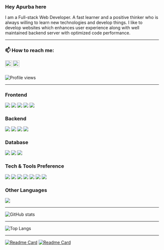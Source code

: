 ### Hey Apurba here <img src="https://raw.githubusercontent.com/MartinHeinz/MartinHeinz/master/wave.gif" width="15px">

I am a Full-stack Web Developer. A fast learner and a positive thinker who is always willing to learn new technologies and develop things. I like to develop websites which enhances user experience along with well maintained backend server with optimized code performance.

---

### 📫 How to reach me:

[<img align="left" alt="apurba | LinkedIn" width="22px" src="https://cdn.jsdelivr.net/npm/simple-icons@v3/icons/linkedin.svg" />](https://www.linkedin.com/in/apurba-mondal-284434187/)
[<img align="left" alt="apmondall123@gmail.com | Twitter" width="22px" src="https://cdn.jsdelivr.net/npm/simple-icons@v3/icons/gmail.svg" />](mailto:apmondall123@gmail.com)

</br>
</br>

![Profile views](https://gpvc.arturio.dev/apmondal)

---

### Frontend

<img src = "https://img.shields.io/badge/-HTML5-E34F26?style=flat&logo=html5&logoColor=white"> <img src = "https://img.shields.io/badge/-CSS3-1572B6?style=flat&logo=css3&logoColor=white"> <img src="https://img.shields.io/badge/-Bootstrap-563D7C?style=flat&logo=bootstrap&logoColor=white"> <img src="https://img.shields.io/badge/-Sass-cc6699?style=flat&logo=sass&logoColor=ffffff"> <img src="https://img.shields.io/badge/-React-000000?style=flat&logo=react&logoColor=00c8ff">


### Backend

<img src="https://img.shields.io/badge/-JavaScript-eed718?style=flat&logo=javascript&logoColor=ffffff"> <img src="https://img.shields.io/badge/-TypeScript-007ACC?style=flat&logo=typescript&logoColor=ffffff"> <img src="https://img.shields.io/badge/-Express.js-787878?style=flat&logo=express&logoColor=FFFFFF"> <img src="https://img.shields.io/badge/-Node.js-3C873A?style=flat&logo=Node.js&logoColor=white">

### Database

<img src="https://img.shields.io/badge/-MongoDB-4DB33D?style=flat&logo=mongodb&logoColor=FFFFFF"> <img src="https://img.shields.io/badge/-PostgreSQL-0064a5?style=flat&logo=postgresql&logoColor=FFFFFF"> <img src="https://img.shields.io/badge/-Firebase-FFA611?style=flat&logo=firebase&logoColor=FFFFFF">

### Tech & Tools Preference

<img src="http://img.shields.io/badge/-VS%20Code-007ACC?style=flat&logo=visual%20studio%20code&logoColor=white"> <img src="http://img.shields.io/badge/-Git-F1502F?style=flat&logo=git&logoColor=FFFFFF"> <img src="http://img.shields.io/badge/-Github-000000?style=flat&logo=github&logoColor=FFFFFF"> <img src="http://img.shields.io/badge/-Docker-0db7ed?style=flat&logo=docker&logoColor=white">
<img src="http://img.shields.io/badge/-Nginx-04c441?style=flat&logo=nginx&logoColor=white"> <img src="http://img.shields.io/badge/-AWS-FF9900?style=flat&logo=amazonwebservice&logoColor=white"> <img src="http://img.shields.io/badge/-Heroku-430098?style=flat&logo=heroku&logoColor=white">

### Other Languages

<img src="https://img.shields.io/badge/-C%20&%20C++-659ad2?style=flat&logo=c%2B%2B&logoColor=ffffff">

---

![GitHub stats](https://github-readme-stats.vercel.app/api?username=apmondal&show_icons=true&hide_border=true&count_private=true&include_all_commits=true&show_owner=true)

---

![Top Langs](https://github-readme-stats.vercel.app/api/top-langs/?username=apmondal&layout=compact&exclude_repo=iCoder&langs_count=6)

---

[![Readme Card](https://github-readme-stats.vercel.app/api/pin/?username=apmondal&repo=Ecommerce_Shop)](https://github.com/apmondal/Ecommerce_Shop)
[![Readme Card](https://github-readme-stats.vercel.app/api/pin/?username=apmondal&repo=Blog_App)](https://github.com/apmondal/Blog_App)

